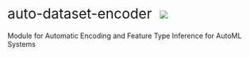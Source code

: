 <h1 style="font-weight:normal">
  auto-dataset-encoder&nbsp;
  <a href="https://github.com/dmforit/auto-dataset-encoder.git"><img src=https://badgen.net/badge/auto-dataset-encoder/start/087c08></a>
</h1>

Module for Automatic Encoding and Feature Type Inference for AutoML Systems
